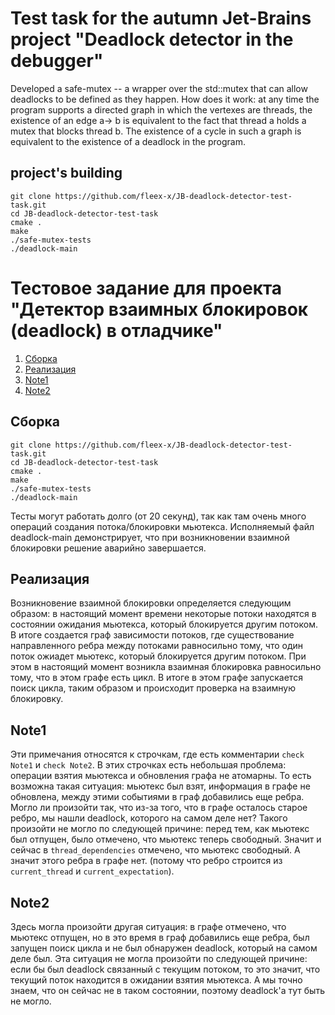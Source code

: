 # Test task for the autumn Jet-Brains project "Deadlock detector in the debugger" 

Developed a safe-mutex -- a wrapper over the std::mutex that can allow deadlocks to be defined as they happen. How does it work: at any time the program supports a
directed graph in which the vertexes are threads, the existence of an edge a-> b is equivalent to the fact that thread a holds a mutex that blocks thread b. The existence of a cycle in such a graph is equivalent to the existence of a deadlock in the program.

## project's building

```
git clone https://github.com/fleex-x/JB-deadlock-detector-test-task.git
cd JB-deadlock-detector-test-task
cmake .
make
./safe-mutex-tests
./deadlock-main
```



# Тестовое задание для проекта "Детектор взаимных блокировок (deadlock) в отладчике"

1. [Сборка](#Сборка)
1. [Реализация](#Реализация)
1. [Note1](#Note1)
1. [Note2](#Note2)


## Сборка

```
git clone https://github.com/fleex-x/JB-deadlock-detector-test-task.git
cd JB-deadlock-detector-test-task
cmake .
make
./safe-mutex-tests
./deadlock-main
```

Тесты могут работать долго (от 20 секунд), так как там очень много операций создания потока/блокировки мьютекса. Исполняемый файл deadlock-main демонстрирует, что при возникновении взаимной блокировки решение аварийно завершается.

## Реализация
Возникновение взаимной блокировки определяется следующим образом: в настоящий момент времени некоторые потоки находятся в состоянии ожидания мьютекса, который блокируется другим потоком. В итоге создается граф зависимости потоков, где существование направленного ребра между потоками  равносильно тому, что один поток ожиадет мьютекс, который блокируется другим потоком. При этом в настоящий момент возникла взаимная блокировка равносильно тому, что в этом графе есть цикл. В итоге в этом графе запускается поиск цикла, таким образом и происходит проверка на взаимную блокировку.

## Note1
Эти примечания относятся к строчкам, где есть комментарии `check Note1` и `check Note2`.
В этих строчках есть небольшая проблема: операции взятия мьютекса и обновления графа не атомарны. То есть возможна такая ситуация: мьютекс был взят, информация в графе не обновлена, между этими событиями в граф добавились еще ребра. Могло ли произойти так, что из-за того, что в графе осталось старое ребро, мы нашли deadlock, которого на самом деле нет? Такого произойти не могло по следующей причине: перед тем, как мьютекс был отпущен, было отмечено, что мьютекс теперь свободный. Значит и сейчас в `thread_dependencies` отмечено, что мьютекс свободный. А значит этого ребра в графе нет. (потому что ребро строится из `current_thread` и `current_expectation`).

## Note2
Здесь могла произойти другая ситуация: в графе отмечено, что мьютекс отпущен, но в это время в граф добавились еще ребра, был запущен поиск цикла и не был обнаружен deadlock, который на самом деле был. Эта ситуация не могла произойти по следующей причине: если бы был deadlock связанный с текущим потоком, то это значит, что текущий поток находится в ожидании взятия мьютекса. А мы точно знаем, что он сейчас не в таком состоянии, поэтому deadlock'a тут быть не могло.